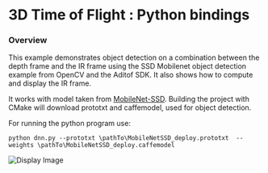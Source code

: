 # 3D Time of Flight : Python bindings

### Overview
This example  demonstrates object detection on a combination between the depth frame and the IR frame using the SSD Mobilenet object detection example from OpenCV and the Aditof SDK. It also shows how to compute and display the IR frame.

It works with model taken from [MobileNet-SSD](https://github.com/chuanqi305/MobileNet-SSD/). 
Building the project with CMake will download prototxt and caffemodel, used for object detection. 

For running the python program use:
```console
python dnn.py --prototxt \pathTo\MobileNetSSD_deploy.prototxt  --weights \pathTo\MobileNetSSD_deploy.caffemodel
```

![Display Image](https://github.com/analogdevicesinc/aditof_sdk/blob/dnn_pythonExample/doc/img/dnn_python.PNG)